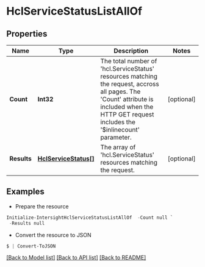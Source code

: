 # HclServiceStatusListAllOf
## Properties

Name | Type | Description | Notes
------------ | ------------- | ------------- | -------------
**Count** | **Int32** | The total number of &#39;hcl.ServiceStatus&#39; resources matching the request, accross all pages. The &#39;Count&#39; attribute is included when the HTTP GET request includes the &#39;$inlinecount&#39; parameter. | [optional] 
**Results** | [**HclServiceStatus[]**](HclServiceStatus.md) | The array of &#39;hcl.ServiceStatus&#39; resources matching the request. | [optional] 

## Examples

- Prepare the resource
```powershell
Initialize-IntersightHclServiceStatusListAllOf  -Count null `
 -Results null
```

- Convert the resource to JSON
```powershell
$ | Convert-ToJSON
```

[[Back to Model list]](../README.md#documentation-for-models) [[Back to API list]](../README.md#documentation-for-api-endpoints) [[Back to README]](../README.md)

